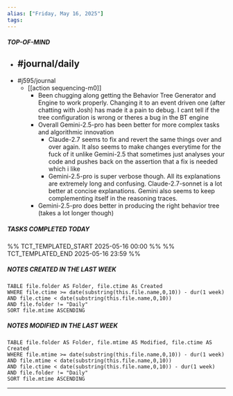 ```yaml
---
alias: ["Friday, May 16, 2025"]
tags: 
---
```

##### TOP-OF-MIND
- #journal/daily 
	- 
- #j595/journal 
	- [[action sequencing-m0]]
		- Been chugging along getting the Behavior Tree Generator and Engine to work properly. Changing it to an event driven one (after chatting with Josh) has made it a pain to debug. I cant tell if the tree configuration is wrong or theres a bug in the BT engine
		- Overall Gemini-2.5-pro has been better for more complex tasks and algorithmic innovation
			- Claude-2.7 seems to fix and revert the same things over and over again. It also seems to make changes everytime for the fuck of it unlike Gemini-2.5 that sometimes just analyses your code and pushes back on the assertion that a fix is needed which i like
			- Gemini-2.5-pro is super verbose though. All its explanations are extremely long and confusing. Claude-2.7-sonnet is a lot better at concise explanations. Gemini also seems to keep complementing itself in the reasoning traces.
		- Gemini-2.5-pro does better in producing the right behavior tree (takes a lot longer though)

##### TASKS COMPLETED TODAY
%% TCT_TEMPLATED_START 2025-05-16 00:00 %%
%% TCT_TEMPLATED_END 2025-05-16 23:59 %%



##### NOTES CREATED IN THE LAST WEEK
``` dataview
TABLE file.folder AS Folder, file.ctime As Created
WHERE file.ctime >= date(substring(this.file.name,0,10)) - dur(1 week) 
AND file.ctime < date(substring(this.file.name,0,10)) 
AND file.folder != "Daily"
SORT file.mtime ASCENDING
```

##### NOTES MODIFIED IN THE LAST WEEK
``` dataview
TABLE file.folder AS Folder, file.mtime AS Modified, file.ctime AS Created
WHERE file.mtime >= date(substring(this.file.name,0,10)) - dur(1 week)
AND file.mtime < date(substring(this.file.name,0,10))
AND file.ctime < date(substring(this.file.name,0,10)) - dur(1 week)
AND file.folder != "Daily"
SORT file.mtime ASCENDING
```
---
